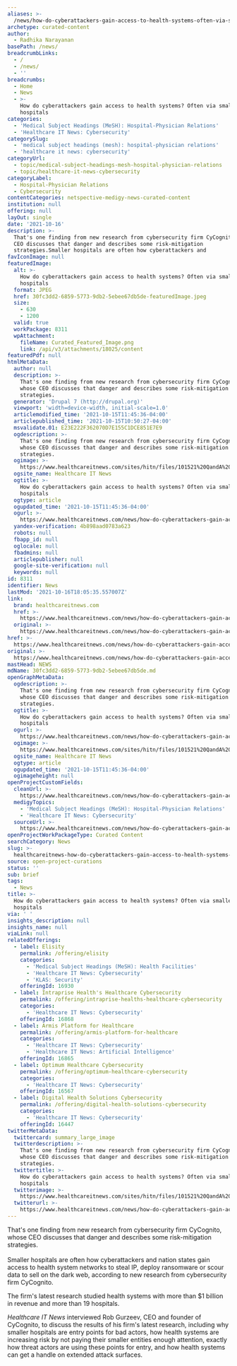 ```yaml
---
aliases: >-
  /news/how-do-cyberattackers-gain-access-to-health-systems-often-via-smaller-hospitals
archetype: curated-content
author:
  - Radhika Narayanan
basePath: /news/
breadcrumbLinks:
  - /
  - /news/
  - ''
breadcrumbs:
  - Home
  - News
  - >-
    How do cyberattackers gain access to health systems? Often via smaller
    hospitals
categories:
  - 'Medical Subject Headings (MeSH): Hospital-Physician Relations'
  - 'Healthcare IT News: Cybersecurity'
categorySlug:
  - 'medical subject headings (mesh): hospital-physician relations'
  - 'healthcare it news: cybersecurity'
categoryUrl:
  - topic/medical-subject-headings-mesh-hospital-physician-relations
  - topic/healthcare-it-news-cybersecurity
categoryLabel:
  - Hospital-Physician Relations
  - Cybersecurity
contentCategories: netspective-medigy-news-curated-content
institution: null
offering: null
layOut: single
date: '2021-10-16'
description: >-
  That's one finding from new research from cybersecurity firm CyCognito, whose
  CEO discusses that danger and describes some risk-mitigation
  strategies.Smaller hospitals are often how cyberattackers and
favIconImage: null
featuredImage:
  alt: >-
    How do cyberattackers gain access to health systems? Often via smaller
    hospitals
  format: JPEG
  href: 30fc3dd2-6859-5773-9db2-5ebee67db5de-featuredImage.jpeg
  size:
    - 630
    - 1200
  valid: true
  workPackage: 8311
  wpAttachment:
    fileName: Curated_Featured_Image.png
    link: /api/v3/attachments/18025/content
featuredPdf: null
htmlMetaData:
  author: null
  description: >-
    That's one finding from new research from cybersecurity firm CyCognito,
    whose CEO discusses that danger and describes some risk-mitigation
    strategies.
  generator: 'Drupal 7 (http://drupal.org)'
  viewport: 'width=device-width, initial-scale=1.0'
  articlemodified_time: '2021-10-15T11:45:36-04:00'
  articlepublished_time: '2021-10-15T10:50:27-04:00'
  msvalidate.01: E23E222F362070D7E155C1DCE851E7E9
  ogdescription: >-
    That's one finding from new research from cybersecurity firm CyCognito,
    whose CEO discusses that danger and describes some risk-mitigation
    strategies.
  ogimage: >-
    https://www.healthcareitnews.com/sites/hitn/files/101521%20QandA%20Security%20CyCognito%20Rob%201200.png
  ogsite_name: Healthcare IT News
  ogtitle: >-
    How do cyberattackers gain access to health systems? Often via smaller
    hospitals
  ogtype: article
  ogupdated_time: '2021-10-15T11:45:36-04:00'
  ogurl: >-
    https://www.healthcareitnews.com/news/how-do-cyberattackers-gain-access-health-systems-often-smaller-hospitals
  yandex-verification: 4b898aad0783a623
  robots: null
  fbapp_id: null
  oglocale: null
  fbadmins: null
  articlepublisher: null
  google-site-verification: null
  keywords: null
id: 8311
identifier: News
lastMod: '2021-10-16T18:05:35.557007Z'
link:
  brand: healthcareitnews.com
  href: >-
    https://www.healthcareitnews.com/news/how-do-cyberattackers-gain-access-health-systems-often-smaller-hospitals
  original: >-
    https://www.healthcareitnews.com/news/how-do-cyberattackers-gain-access-health-systems-often-smaller-hospitals
href: >-
  https://www.healthcareitnews.com/news/how-do-cyberattackers-gain-access-health-systems-often-smaller-hospitals
original: >-
  https://www.healthcareitnews.com/news/how-do-cyberattackers-gain-access-health-systems-often-smaller-hospitals
mastHead: NEWS
mdName: 30fc3dd2-6859-5773-9db2-5ebee67db5de.md
openGraphMetaData:
  ogdescription: >-
    That's one finding from new research from cybersecurity firm CyCognito,
    whose CEO discusses that danger and describes some risk-mitigation
    strategies.
  ogtitle: >-
    How do cyberattackers gain access to health systems? Often via smaller
    hospitals
  ogurl: >-
    https://www.healthcareitnews.com/news/how-do-cyberattackers-gain-access-health-systems-often-smaller-hospitals
  ogimage: >-
    https://www.healthcareitnews.com/sites/hitn/files/101521%20QandA%20Security%20CyCognito%20Rob%201200.png
  ogsite_name: Healthcare IT News
  ogtype: article
  ogupdated_time: '2021-10-15T11:45:36-04:00'
  ogimageheight: null
openProjectCustomFields:
  cleanUrl: >-
    https://www.healthcareitnews.com/news/how-do-cyberattackers-gain-access-health-systems-often-smaller-hospitals
  medigyTopics:
    - 'Medical Subject Headings (MeSH): Hospital-Physician Relations'
    - 'Healthcare IT News: Cybersecurity'
  sourceUrl: >-
    https://www.healthcareitnews.com/news/how-do-cyberattackers-gain-access-health-systems-often-smaller-hospitals
openProjectWorkPackageType: Curated Content
searchCategory: News
slug: >-
  healthcareitnews-how-do-cyberattackers-gain-access-to-health-systems-often-via-smaller-hospitals
source: open-project-curations
status: ''
sub: brief
tags:
  - News
title: >-
  How do cyberattackers gain access to health systems? Often via smaller
  hospitals
via: ' '
insights_description: null
insights_name: null
viaLink: null
relatedOfferings:
  - label: Elisity
    permalink: /offering/elisity
    categories:
      - 'Medical Subject Headings (MeSH): Health Facilities'
      - 'Healthcare IT News: Cybersecurity'
      - 'KLAS: Security'
    offeringId: 16930
  - label: Intraprise Health's Healthcare Cybersecurity
    permalink: /offering/intraprise-healths-healthcare-cybersecurity
    categories:
      - 'Healthcare IT News: Cybersecurity'
    offeringId: 16868
  - label: Armis Platform for Healthcare
    permalink: /offering/armis-platform-for-healthcare
    categories:
      - 'Healthcare IT News: Cybersecurity'
      - 'Healthcare IT News: Artificial Intelligence'
    offeringId: 16865
  - label: Optimum Healthcare Cybersecurity
    permalink: /offering/optimum-healthcare-cybersecurity
    categories:
      - 'Healthcare IT News: Cybersecurity'
    offeringId: 16567
  - label: Digital Health Solutions Cybersecurity
    permalink: /offering/digital-health-solutions-cybersecurity
    categories:
      - 'Healthcare IT News: Cybersecurity'
    offeringId: 16447
twitterMetaData:
  twittercard: summary_large_image
  twitterdescription: >-
    That's one finding from new research from cybersecurity firm CyCognito,
    whose CEO discusses that danger and describes some risk-mitigation
    strategies.
  twittertitle: >-
    How do cyberattackers gain access to health systems? Often via smaller
    hospitals
  twitterimage: >-
    https://www.healthcareitnews.com/sites/hitn/files/101521%20QandA%20Security%20CyCognito%20Rob%201200.png
  twitterurl: >-
    https://www.healthcareitnews.com/news/how-do-cyberattackers-gain-access-health-systems-often-smaller-hospitals
---
```

<p>That's one finding from new research from cybersecurity firm CyCognito, whose CEO discusses that danger and describes some risk-mitigation strategies.<br><br>Smaller hospitals are often how cyberattackers and nation states gain access to health system networks to steal IP, deploy ransomware or scour data to sell on the dark web, according to new research from cybersecurity firm CyCognito.</p><p>The firm's latest research studied health systems with more than $1 billion in revenue and more than 19 hospitals.</p><p><i>Healthcare IT News</i> interviewed Rob Gurzeev, CEO and founder of CyCognito, to discuss the results of his firm's latest research, including why smaller hospitals are entry points for bad actors, how health systems are increasing risk by not paying their smaller entities enough attention, exactly how threat actors are using these points for entry, and how health systems can get a handle on extended attack surfaces.</p>